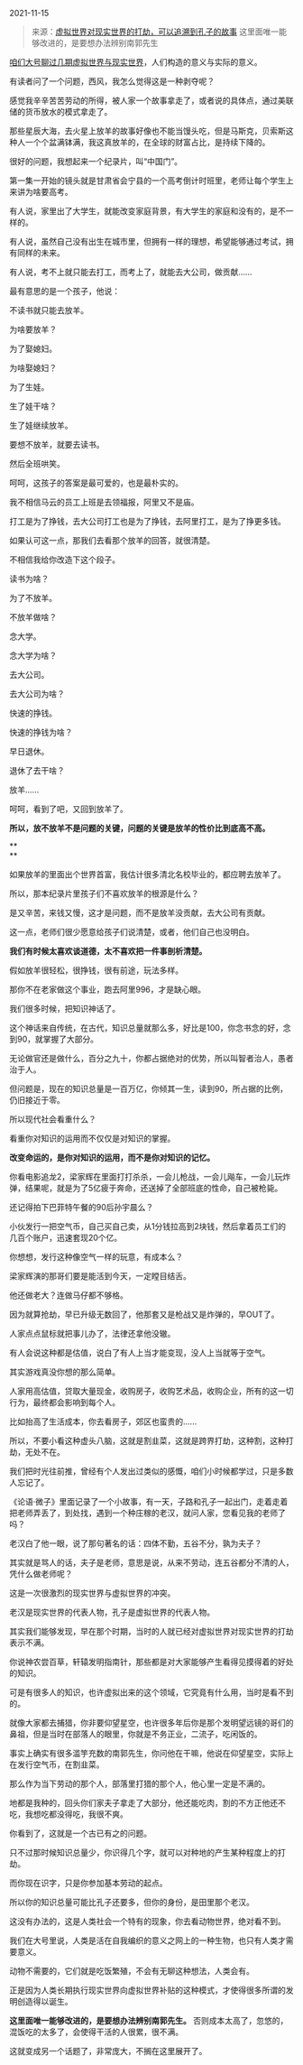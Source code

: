 2021-11-15

> 来源：[虚拟世界对现实世界的打劫，可以追溯到孔子的故事](http://mp.weixin.qq.com/s?__biz=MzU3NDc5Nzc0NQ==&mid=2247509421&idx=1&sn=1be89e19252305282abcfbdd82f97a54&chksm=fd2e0773ca598e65f2f4271854b25ff24cc3e0dae0956cb14c320859733f0054a24ac1d2dc47&scene=27#wechat_redirect)
> 这里面唯一能够改进的，是要想办法辨别南郭先生

[咱们大号聊过几期虚拟世界与现实世界](http://mp.weixin.qq.com/s?__biz=MzU0MjYwNDU2Mw==&mid=2247502237&idx=1&sn=8d2d671f8de836e1ff7162b0ee95ba77&chksm=fb1aa5e1cc6d2cf7825b302debc5d80ea6c9ae2aebe6154fea6ed195e26c8263c276b9a648f2&scene=21#wechat_redirect)，人们构造的意义与实际的意义。

  

有读者问了一个问题，西风，我怎么觉得这是一种剥夺呢？

  

感觉我辛辛苦苦劳动的所得，被人家一个故事拿走了，或者说的具体点，通过美联储的货币放水的模式拿走了。  

  

那些星辰大海，去火星上放羊的故事好像也不能当馒头吃，但是马斯克，贝索斯这种人一个个盆满钵满，我这真放羊的，在全球的财富占比，是持续下降的。

  

很好的问题，我想起来一个纪录片，叫“中国门”。

  

第一集一开始的镜头就是甘肃省会宁县的一个高考倒计时班里，老师让每个学生上来讲为啥要高考。

  

有人说，家里出了大学生，就能改变家庭背景，有大学生的家庭和没有的，是不一样的。

  

有人说，虽然自己没有出生在城市里，但拥有一样的理想，希望能够通过考试，拥有同样的未来。

  

有人说，考不上就只能去打工，而考上了，就能去大公司，做贡献......

  

最有意思的是一个孩子，他说：

  

不读书就只能去放羊。

为啥要放羊？  

为了娶媳妇。  

为啥娶媳妇？  

为了生娃。  

生了娃干啥？  

生了娃继续放羊。  

要想不放羊，就要去读书。  

  

然后全班哄笑。

  

呵呵，这孩子的答案是最可爱的，也是最朴实的。

  

我不相信马云的员工上班是去领福报，阿里又不是庙。  

  

打工是为了挣钱，去大公司打工也是为了挣钱，去阿里打工，是为了挣更多钱。

  

如果认可这一点，那我们去看那个放羊的回答，就很清楚。

  

不相信我给你改造下这个段子。

  

读书为啥？

为了不放羊。  

不放羊做啥？  

念大学。  

念大学为啥？  

去大公司。  

去大公司为啥？  

快速的挣钱。  

快速的挣钱为啥？  

早日退休。  

退休了去干啥？

放羊......

  

呵呵，看到了吧，又回到放羊了。

  

 **所以，放不放羊不是问题的关键，问题的关键是放羊的性价比到底高不高。**

 **  
**

如果放羊的里面出个世界首富，我估计很多清北名校毕业的，都应聘去放羊了。

  

所以，那本纪录片里孩子们不喜欢放羊的根源是什么？

  

是又辛苦，来钱又慢，这才是问题，而不是放羊没贡献，去大公司有贡献。

  

这一点，老师们很少愿意给孩子们说清楚，或者，他们自己也没明白。

  

 **我们有时候太喜欢谈道德，太不喜欢把一件事剖析清楚。**

  

假如放羊很轻松，很挣钱，很有前途，玩法多样。

  

那你不在老家做这个事业，跑去阿里996，才是缺心眼。

  

我们很多时候，把知识神话了。

  

这个神话来自传统，在古代，知识总量就那么多，好比是100，你念书念的好，念到90，就掌握了大部分。

  

无论做官还是做什么，百分之九十，你都占据绝对的优势，所以叫智者治人，愚者治于人。

  

但问题是，现在的知识总量是一百万亿，你倾其一生，读到90，所占据的比例，仍旧接近于零。

  

所以现代社会看重什么？

  

看重你对知识的运用而不仅仅是对知识的掌握。

  

 **改变命运的，是你对知识的运用，而不是你对知识的记忆。**

  

你看电影追龙2，梁家辉在里面打打杀杀，一会儿枪战，一会儿飚车，一会儿玩炸弹，结果呢，就是为了5亿疲于奔命，还送掉了全部班底的性命，自己被枪毙。

  

还记得拍下巴菲特午餐的90后孙宇晨么？

  

小伙发行一把空气币，自己买自己卖，从1分钱拉高到2块钱，然后拿着员工们的几百个账户，迅速套现20个亿。

  

你想想，发行这种像空气一样的玩意，有成本么？

  

梁家辉演的那哥们要是能活到今天，一定瞠目结舌。

  

他还做老大？连做马仔都不够格。

  

因为就算抢劫，早已升级无数回了，他那套又是枪战又是炸弹的，早OUT了。

  

人家点点鼠标就把事儿办了，法律还拿他没辙。

  

有人会说这种都是估值，说白了有人上当才能变现，没人上当就等于空气。

  

其实游戏真没你想的那么简单。

  

人家用高估值，贷取大量现金，收购房子，收购艺术品，收购企业，所有的这一切行为，最终都会影响到每个人。

  

比如抬高了生活成本，你去看房子，郊区也蛮贵的......

  

所以，不要小看这种虚头八脑，这就是割韭菜，这就是跨界打劫，这种割，这种打劫，无处不在。  

  

我们把时光往前推，曾经有个人发出过类似的感慨，咱们小时候都学过，只是多数人忘记了。  

  

《论语·微子》里面记录了一个小故事，有一天，子路和孔子一起出门，走着走着把老师弄丢了，到处找，遇到一个种庄稼的老汉，就问人家，您看见我的老师了吗？

  

老汉白了他一眼，说了那句著名的话：四体不勤，五谷不分，孰为夫子？

  

其实就是骂人的话，夫子是老师，意思是说，从来不劳动，连五谷都分不清的人，凭什么做老师呢？

  

这是一次很激烈的现实世界与虚拟世界的冲突。  

  

老汉是现实世界的代表人物，孔子是虚拟世界的代表人物。  

  

其实我们能够发现，早在那个时期，当时的人就已经对虚拟世界对现实世界的打劫表示不满。  

  

你说神农尝百草，轩辕发明指南针，那些都是对大家能够产生看得见摸得着的好处的知识。  

  

可是有很多人的知识，也许虚拟出来的这个领域，它究竟有什么用，当时是看不到的。  

  

就像大家都去捕猎，你非要仰望星空，也许很多年后你是那个发明望远镜的哥们的鼻祖，但是当时在部落人的眼里，你就是不务正业，二流子，吃闲饭的。  

  

事实上确实有很多滥竽充数的南郭先生，你问他在干嘛，他说在仰望星空，实际上在发行空气币，在割韭菜。  

  

那么作为当下劳动的那个人，部落里打猎的那个人，他心里一定是不满的。

  

地都是我种的，回头你们家夫子拿走了大部分，他还能吃肉，割的不方正他还不吃，我想吃都没得吃，我很不爽。  

  

你看到了，这就是一个古已有之的问题。  

  

只不过那时候知识总量少，你识得几个字，就可以对种地的产生某种程度上的打劫。  

  

而你现在识字，只是你参加基本劳动的起点。

  

所以你的知识总量可能比孔子还要多，但你的身份，是田里那个老汉。

  

这没有办法的，这是人类社会一个特有的现象，你去看动物世界，绝对看不到。  

  

我们在大号里说，人类是活在自我编织的意义之网上的一种生物，也只有人类才需要意义。  

  

动物不需要的，它们就是吃饭繁殖，不会有无聊这种想法，人类会有。  

  

正是因为人类长期执行现实世界向虚拟世界补贴的这种模式，才使得很多所谓的发明创造得以诞生。  

  

 **这里面唯一能够改进的，是要想办法辨别南郭先生。** 否则成本太高了，忽悠的，混饭吃的太多了，会使得干活的人很累，很不满。  

  

这就变成另一个话题了，非常庞大，不搁在这里展开了。

